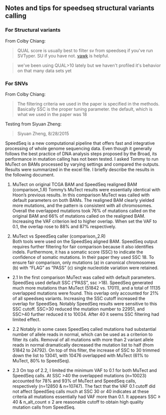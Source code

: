 ## Notes and tips for speedseq structural variants calling

### For Structural variants
From Colby Chiang:
> QUAL score is usually best to filter sv from speedseq if you've run SVTyper. SU if you have not. 
[vawk](https://github.com/cc2qe/vawk) is helpful.

> we've been using QUAL>10 lately but we haven't profiled it's behavior on that many data sets yet




### For SNVs
From Colby Chiang:  
>The filtering criteria we used in the paper is specified in the methods. Basically SSC is the proper tuning parameter. the default, which is what we used in the paper was 18  

Testing from Siyuan Zheng:
>Siyuan Zheng, 8/28/2015

SpeedSeq is a new computational pipeline that offers fast and integrative processing of whole genome sequencing data. Even though it generally follows the best practice of DNA analysis steps proposed by the Broad, its performance in mutation calling has not been tested. I asked Tommy to run MuTect on BAMs processed by varying settings and compared the outputs. Results were summarized in the excel file. I briefly describe the results in the following document.  

1.	MuTect on original TCGA BAM and SpeedSeq realigned BAM (comparison_1.R)
Tommy’s MuTect results were essentially identical with Hoon’s previous results. In this comparison MuTect was called with default parameters on both BAMs. The realigned BAM clearly yielded more mutations, and the pattern is consistent with all chromosomes. Overall the overlapped mutations took 76% of mutations called on the original BAM and 66% of mutations called on the realigned BAM. Increasing the VAF criterion led to higher overlap. When set the VAF to 0.1, the overlap rose to 88% and 87% respectively.  

2.	MuTect vs SpeedSeq caller (comparison_2.R)  
Both tools were used on the SpeedSeq aligned BAM. SpeedSeq output requires further filtering for fair comparison because it also identifies indels. Furthermore, it has a somatic score (SSC) to indicate the confidence of somatic mutations. In their paper they used SSC 18. To ensure fair comparison, only mutations (a) in canonical chromosomes (b) with “FLAG” as “PASS” (c) single nucleotide variation were retained.   

+ 2.1	In the first comparison MuTect was called with default parameters. SpeedSeq used default SSC (“PASS”, ssc >18). SpeedSeq generated much more mutations than MuTect (51842 vs. 17011), and a total of 11135 overlapped mutations were found. This overlap only accounted for 21% of all speedseq variants. Increasing the SSC cutoff increased the overlap for SpeedSeq. Notably SpeedSeq results were sensitive to this SSC cutoff. SSC>30 reduced the mutation number to 22951, and SSC>40 further reduced it to 10034. After 40 it seems SSC filtering had limited effect.   

+ 2.2	Notably in some cases SpeedSeq called mutations had substantial number of allele reads in normal, which can be used as a criterion to filter its calls. Removal of all mutations with more than 2 variant allele reads in normal dramatically decreased the mutation list to half (from 51842 to 24792). On top of this filter, the increase of SSC to 30 trimmed down the list to 13041, with 10476 overlapped with MuTect (61% to MuTect, 80% to SpeedSeq).   

+ 2.3	On top of 2.2, I limited the minimum VAF to 0.1 for both MuTect and SpeedSeq calls. At SSC >40 the overlapped mutations (n=10023) accounted for 78% and 93% of MuTect and SpeedSeq calls, respectively (n=12850 & n=10747). The fact that the VAF 0.1 cutoff did not affect SpeedSeq calls much at SSC 30 or 40 indicates at these criteria all mutations essentially had VAF more than 0.1. It appears SSC ≥ 40 & n_alt_count ≤ 2 are reasonable cutoff to obtain high quality mutation calls from SpeedSeq. 
